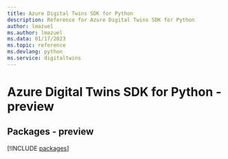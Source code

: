 ```yaml
---
title: Azure Digital Twins SDK for Python
description: Reference for Azure Digital Twins SDK for Python
author: lmazuel
ms.author: lmazuel
ms.data: 01/17/2023
ms.topic: reference
ms.devlang: python
ms.service: digitaltwins
---
```

# Azure Digital Twins SDK for Python - preview
## Packages - preview
[!INCLUDE [packages](digital-twins-index.md)]